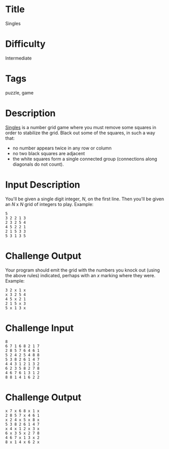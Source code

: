 # Title

Singles

# Difficulty

Intermediate

# Tags

puzzle, game

# Description

[Singles](http://www.chiark.greenend.org.uk/~sgtatham/puzzles/js/singles.html) is a number grid game where you must remove some squares in order to stabilize the grid. Black out some of the squares, in such a way that:

* no number appears twice in any row or column
* no two black squares are adjacent
* the white squares form a single connected group (connections along diagonals do not count).

# Input Description

You'll be given a single digit integer, *N*, on the first line. Then you'll be given an *N* x *N* grid of integers to play. Example:

    5
    3 2 2 1 3
    2 3 2 5 4
    4 5 2 2 1
    2 1 5 3 3
    5 3 1 3 5

# Challenge Output

Your program should emit the grid with the numbers you knock out (using the above rules) indicated, perhaps with an *x* marking where they were. Example:

    3 2 x 1 x
    x 3 2 5 4
    4 5 x 2 1
    2 1 5 x 3
    5 x 1 3 x

# Challenge Input

    8
    6 7 1 6 8 2 1 7
    2 8 5 7 6 4 6 1
    5 2 4 2 5 4 8 8
    5 3 8 2 6 1 4 7
    4 4 3 1 2 1 3 2
    6 2 3 5 8 2 7 8
    4 6 7 6 1 3 1 2
    8 8 1 4 1 6 2 2 

# Challenge Output 

    x 7 x 6 8 x 1 x
    2 8 5 7 x 4 6 1
    x 2 4 x 5 x 8 x
    5 3 8 2 6 1 4 7
    x 4 x 1 2 x 3 x
    6 x 3 5 x 2 7 8
    4 6 7 x 1 3 x 2
    8 x 1 4 x 6 2 x 
